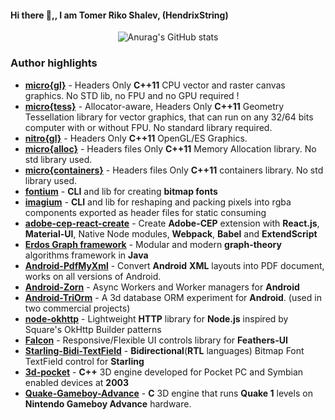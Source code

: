 #### Hi there 👋,, I am **Tomer Riko Shalev**, (**HendrixString**)
<!--
**HendrixString/HendrixString** is a ✨ _special_ ✨ repository because its `README.md` (this file) appears on your GitHub profile.

Here are some ideas to get you started:

- 🔭 I’m currently working on ...
- 🌱 I’m currently learning ...
- 👯 I’m looking to collaborate on ...
- 🤔 I’m looking for help with ...
- 💬 Ask me about ...
- 📫 How to reach me: ...
- 😄 Pronouns: ...
- ⚡ Fun fact: ...
-->

<div align="center">
  
![Anurag's GitHub stats](https://github-readme-stats.vercel.app/api?username=HendrixString&count_private=true&show_icons=true&theme=synthwave)

</div>

### Author highlights
- **[micro{gl}](https://github.com/micro-gl/micro-gl)** - Headers Only **C++11** CPU vector and raster canvas graphics. No STD lib, no FPU and no GPU required !
- **[micro{tess}](https://github.com/micro-gl/micro-tess)** - Allocator-aware, Headers Only **C++11** Geometry Tessellation library for vector graphics, that can run on any 32/64 bits computer with or without FPU. No standard library required.
- **[nitro{gl}](https://github.com/micro-gl/nitro-gl)** - Headers Only **C++11** OpenGL/ES Graphics. 
- **[micro{alloc}](https://github.com/micro-gl/micro-alloc)** - Headers files Only **C++11** Memory Allocation library. No std library used.
- **[micro{containers}](https://github.com/micro-gl/micro-containers)** - Headers files Only **C++11** containers library. No std library used.
- **[fontium](https://github.com/micro-gl/fontium)** - **CLI** and lib for creating **bitmap fonts**
- **[imagium](https://github.com/micro-gl/imagium)** - **CLI** and lib for reshaping and packing pixels into rgba components exported as header files for static consuming
- **[adobe-cep-react-create](https://github.com/HendrixString/adobe-cep-react-create)** - Create **Adobe-CEP** extension with **React.js**, **Material-UI**, Native Node modules, **Webpack**, **Babel** and **ExtendScript**
- **[Erdos Graph framework](https://github.com/Erdos-Graph-Framework/Erdos)** - Modular and modern **graph-theory** algorithms framework in **Java**
- **[Android-PdfMyXml](https://github.com/HendrixString/Android-PdfMyXml)** - Convert **Android** **XML** layouts into PDF document, works on all versions of Android.
- **[Android-Zorn](https://github.com/HendrixString/Android-Zorn)** - Async Workers and Worker managers for **Android**
- **[Android-TriOrm](https://github.com/HendrixString/Android-TriOrm)** - A 3d database ORM experiment for **Android**. (used in two commercial projects)
- **[node-okhttp](https://github.com/HendrixString/node-okhttp)** - Lightweight **HTTP** library for **Node.js** inspired by Square's OkHttp Builder patterns
- **[Falcon](https://github.com/HendrixString/Falcon)** - Responsive/Flexible UI controls library for **Feathers-UI**
- **[Starling-Bidi-TextField](https://github.com/HendrixString/Starling-Bidi-TextField)** - **Bidirectional**(**RTL** languages) Bitmap Font TextField control for **Starling**
- **[3d-pocket](https://github.com/HendrixString/3d-pocket)** - **C++** 3D engine developed for Pocket PC and Symbian enabled devices at **2003**
- **[Quake-Gameboy-Advance](https://github.com/HendrixString/Quake-Gameboy-Advance)** - **C** 3D engine that runs **Quake 1** levels on **Nintendo Gameboy Advance** hardware.

<div align="left">
</div>
